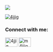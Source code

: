 <a href="https://github.com/Ajjig?tab=repositories">
 <img align="center" src="https://github-readme-stats.vercel.app/api?username=Ajjig&count_private=true&theme=dracula&line_height=40&show_icons=true&hide=issues,prs">
</a>
<p align="left"> <a href="https://twitter.com/4jjig" target="blank"><img src="https://img.shields.io/twitter/follow/4jjig?logo=twitter&style=for-the-badge" alt="4jjig" /></a> </p>
<h3 align="left">Connect with me:</h3>
<p align="left">
<a href="https://twitter.com/4jjig" target="blank"><img align="center" src="https://raw.githubusercontent.com/rahuldkjain/github-profile-readme-generator/master/src/images/icons/Social/twitter.svg" alt="4jjig" height="30" width="40" /></a>
<a href="https://instagram.com/ajjig_" target="blank"><img align="center" src="https://raw.githubusercontent.com/rahuldkjain/github-profile-readme-generator/master/src/images/icons/Social/instagram.svg" alt="m4jjig" height="30" width="40" /></a>
</p>
